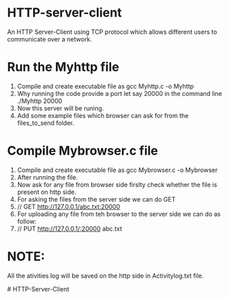 # HTTP-server-client
An HTTP Server-Client using TCP protocol which allows different users to communicate over a network.

# Run the Myhttp file 
1. Compile and create executable file as gcc Myhttp.c -o Myhttp
2. Why running the code provide a port let say 20000 in the command line ./Myhttp 20000
3. Now this server will be runing.
4. Add some example files which browser can ask for from the files_to_send folder.

# Compile Mybrowser.c file
1. Compile and create executable file as gcc Mybrowser.c -o Mybrowser
2. After running the file.
3. Now ask for any file from browser side firslty check whether the file is present on http side.
4. For asking the files from the server side we can do GET
5. // GET http://127.0.0.1/abc.txt:20000
6. For uploading any file from teh browser to the server side we can do as follow:
7. // PUT http://127.0.0.1/:20000 abc.txt


# NOTE:
All the ativities log will be saved on the http side in Activitylog.txt file.

#   H T T P - S e r v e r - C l i e n t 
 
 
